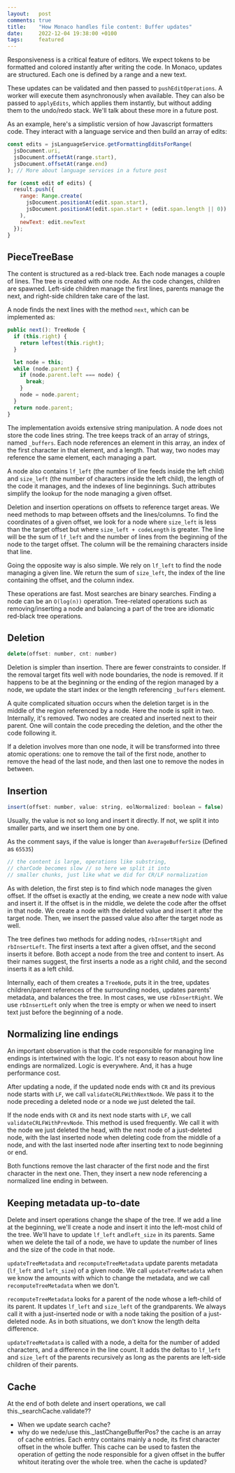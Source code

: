 ```yaml
---
layout:   post
comments: true
title:    "How Monaco handles file content: Buffer updates"
date:     2022-12-04 19:38:00 +0100
tags:     featured
---
```


Responsiveness is a critical feature of editors.
We expect tokens to be formatted and colored instantly
after writing the code.
In Monaco, updates are structured.
Each one is defined by a range and a new text.

These updates can be validated and then passed to `pushEditOperations`.
A worker will execute them asynchronously when available.
They can also be passed to `applyEdits`,
which applies them instantly,
but without adding them to the undo/redo stack.
We'll talk about these more in a future post.

As an example, here's a simplistic version of how Javascript formatters code.
They interact with a language service and then build an array of edits:
```javascript
const edits = jsLanguageService.getFormattingEditsForRange(
  jsDocument.uri,
  jsDocument.offsetAt(range.start),
  jsDocument.offsetAt(range.end)
); // More about language services in a future post

for (const edit of edits) {
  result.push({
    range: Range.create(
      jsDocument.positionAt(edit.span.start),
      jsDocument.positionAt(edit.span.start + (edit.span.length || 0))
    ),
    newText: edit.newText
  });
}
```


## PieceTreeBase

The content is structured as a red-black tree.
Each node manages a couple of lines.
The tree is created with one node.
As the code changes, children are spawned.
Left-side children manage the first lines,
parents manage the next,
and right-side children take care of the last.

A node finds the next lines with the method `next`,
which can be implemented as:
```javascript
public next(): TreeNode {
  if (this.right) {
    return leftest(this.right);
  }

  let node = this;
  while (node.parent) {
    if (node.parent.left === node) {
      break;
    }
    node = node.parent;
  }
  return node.parent;
}

```

The implementation avoids extensive string manipulation.
A node does not store the code lines string.
The tree keeps track of an array of strings, named `_buffers`.
Each node references an element in this array, an index of the first
character in that element, and a length.
That way, two nodes may reference the same element,
each managing a part.

A node also contains
`lf_left` (the number of line feeds inside the left child)
and `size_left` (the number of characters inside the left child),
the length of the code it manages, and the indexes of line beginnings.
Such attributes simplify the lookup for the node managing a given offset.

Deletion and insertion operations on offsets to reference target areas.
We need methods to map between offsets and the lines/columns.
To find the coordinates of a given offset, we look for a node
where `size_left` is less than the target offset but where `size_left + codeLength`
is greater.
The line will be the sum of `lf_left` and the number of lines from the beginning
of the node to the target offset.
The column will be the remaining characters inside that line.

Going the opposite way is also simple. We rely on `lf_left` to find
the node managing a given line.
We return the sum of `size_left`,
the index of the line containing the offset, and the column index.

These operations are fast.
Most searches are binary searches.
Finding a node can be an `O(log(n))` operation.
Tree-related operations such as removing/inserting a node
and balancing a part of the tree are idiomatic red-black tree operations.


## Deletion

```javascript
delete(offset: number, cnt: number)
```

Deletion is simpler than insertion. There are fewer constraints to consider.
If the removal target fits well with node boundaries,
the node is removed.
If it happens to be at the beginning
or the ending of the region managed by a node,
we update the start index or the length referencing `_buffers` element.

A quite complicated situation occurs when the deletion target is in the middle of
the region referenced by a node.
Here the node is split in two. Internally, it's removed.
Two nodes are created and inserted next to their parent.
One will contain the code preceding the deletion,
and the other the code following it.

If a deletion involves more than one node,
it will be transformed into three atomic operations:
one to remove the tail of the first node,
another to remove the head of the last node,
and then last one to remove the nodes in between.


## Insertion

```javascript
insert(offset: number, value: string, eolNormalized: boolean = false)
```

Usually, the value is not so long and insert it directly.
If not, we split it into smaller parts,
and we insert them one by one.

As the comment says, if the value is longer than `AverageBufferSize` (Defined as `65535`)
```javascript
// the content is large, operations like substring,
// charCode becomes slow // so here we split it into
// smaller chunks, just like what we did for CR/LF normalization
```

As with deletion, the first step is to find which node manages the given offset.
If the offset is exactly at the ending, we create a new node with value
and insert it.
If the offset is in the middle,
we delete the code after the offset in that node.
We create a node with the deleted value and insert it after the target node.
Then, we insert the passed value also after the target node as well.

The tree defines two methods for adding nodes, `rbInsertRight` and `rbInsertLeft`.
The first inserts a text after a given offset, and the second inserts it before.
Both accept a node from the tree and content to insert.
As their names suggest, the first inserts a node as a right child,
and the second inserts it as a left child.

Internally, each of them creates a `TreeNode`, puts it in the tree, updates
children/parent references of the surrounding nodes, updates parents' metadata,
and balances the tree.
In most cases, we use `rbInsertRight`.
We use `rbInsertLeft` only when the tree is empty or when we need to insert text
just before the beginning of a node.

## Normalizing line endings
An important observation is that the code responsible for managing line endings
is intertwined with the logic. It's not easy to reason about how line endings
are normalized. Logic is everywhere.
And, it has a huge performance cost.

After updating a node,
if the updated node ends with `CR` and its previous node starts with `LF`,
we call `validateCRLFWithNextNode`. We pass it to the node preceding a deleted node
or a node we just deleted the tail.

If the node ends with `CR` and its next node starts with `LF`,
we call `validateCRLFWithPrevNode`.
This method is used frequently.
We call it with the node we just deleted the head,
with the next node of a just-deleted node,
with the last inserted node when deleting code from the middle of a node,
and with the last inserted node after inserting text to node beginning or end.

Both functions remove the last character of the first node
and the first character in the next one.
Then, they insert a new node referencing a normalized line ending in between.


## Keeping metadata up-to-date

Delete and insert operations change the shape of the tree.
If we add a line at the beginning, we'll create a node and insert it into the left-most
child of the tree.
We'll have to update `lf_left` and`left_size` in its parents.
Same when we delete the tail of a node,
we have to update the number of lines and the size of the code in that node.

`updateTreeMetadata` and `recomputeTreeMetadata` update
parents metadata (`lf_left` and `left_size`) of a given node.
We call `updateTreeMetadata` when we know the amounts with which to change
the metadata, and we call `recomputeTreeMetadata` when we don't.

`recomputeTreeMetadata` looks for a parent of the node whose a left-child of its parent.
It updates `lf_left` and `size_left` of the grandparents.
We always call it with a just-inserted node
or with a node taking the position of a just-deleted node.
As in both situations, we don't know the length delta difference.

`updateTreeMetadata` is called with a node, a delta for the number of added characters,
and a difference in the line count.
It adds the deltas to `lf_left` and `size_left` of the parents recursively as long as
the parents are left-side children of their parents.


## Cache

At the end of both delete and insert operations, we call this._searchCache.validate??

- When we update search cache?
- why do we nede/use this._lastChangeBufferPos?
the cache is an array of cache entries. Each entry contains mainly a node, its first
character offset in the whole buffer.
This cache can be used to fasten the operation of getting the node responsible
for a given offset in the buffer whitout iterating over the whole tree.
when the cache is updated?
